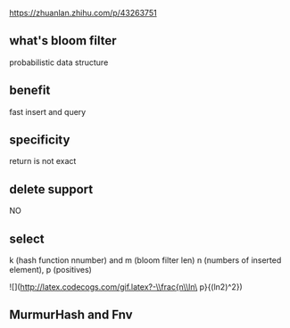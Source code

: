 https://zhuanlan.zhihu.com/p/43263751

## what's bloom filter
probabilistic data structure

## benefit
fast insert and query

## specificity
return is not exact

## delete support
NO

## select
k (hash function nnumber) and m (bloom filter len) n (numbers of inserted element), p (positives)

![](http://latex.codecogs.com/gif.latex?-\\frac{n\\ln\ p}{(ln2)^2})

## MurmurHash and Fnv 
